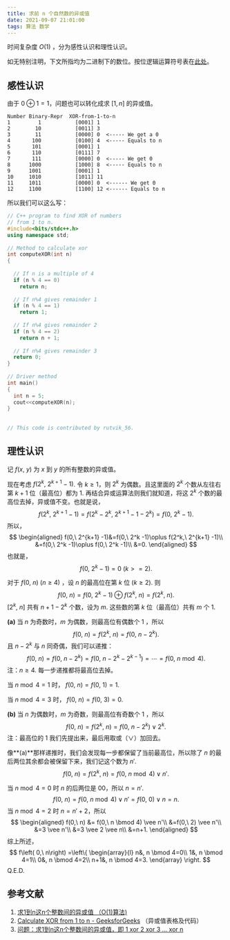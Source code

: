```yaml
---
title: 求前 n 个自然数的异或值
date: 2021-09-07 21:01:00
tags: 算法 数学
---
```


时间复杂度 $O(1)$ ，分为感性认识和理性认识。

如无特别注明，下文所指均为二进制下的数位。按位逻辑运算符号表在[此处](https://imzlp.com/posts/23224/#%E9%80%BB%E8%BE%91%E8%BF%90%E7%AE%97)。

## 感性认识

由于 $0\oplus 1=1$，问题也可以转化成求 $[1, n]$ 的异或值。

```
Number Binary-Repr  XOR-from-1-to-n
1         1           [0001] 1
2        10           [0011] 3
3        11           [0000] 0  <----- We get a 0
4       100           [0100] 4  <----- Equals to n
5       101           [0001] 1
6       110           [0111] 7
7       111           [0000] 0  <----- We get 0
8      1000           [1000] 8  <----- Equals to n
9      1001           [0001] 1
10     1010           [1011] 11
11     1011           [0000] 0  <------ We get 0
12     1100           [1100] 12 <------ Equals to n
```

所以我们可以这么写：

```c++
// C++ program to find XOR of numbers
// from 1 to n.
#include<bits/stdc++.h>
using namespace std;
 
// Method to calculate xor
int computeXOR(int n)
{
   
  // If n is a multiple of 4
  if (n % 4 == 0)
    return n;
 
  // If n%4 gives remainder 1
  if (n % 4 == 1)
    return 1;
 
  // If n%4 gives remainder 2
  if (n % 4 == 2)
    return n + 1;
 
  // If n%4 gives remainder 3
  return 0;
}
 
// Driver method
int main()
{
  int n = 5;
  cout<<computeXOR(n);
}
 
 
// This code is contributed by rutvik_56.

```

## 理性认识

记 $f(x,\ y)$ 为 $x$ 到 $y$ 的所有整数的异或值。

现在考虑 $f(2^k,\ 2^{k+1}-1)$. 令 $k\geq 1$，则 $2^k$ 为偶数。且这里面的 $2^k$ 个数从左往右第 $k+1$ 位（最高位）都为 $1$. 再结合异或运算法则我们就知道，将这 $2^k$ 个数的最高位去掉，异或值不变。也就是说，
$$
f(2^k,\ 2^{k+1} -1) = f(2^k - 2^k,\ 2^{k+1} -1 -2^k) = f(0,\ 2^k -1).
$$
所以，
$$
\begin{aligned}
f(0,\ 2^{k+1} -1)&=f(0,\ 2^k -1)\oplus f(2^k,\ 2^{k+1} -1)\\
&=f(0,\ 2^k -1)\oplus f(0,\ 2^k -1)\\
&=0.
\end{aligned}
$$
也就是，
$$
f(0,\ 2^k - 1) = 0\ (k >= 2).
$$

对于 $f(0,\ n)\ (n\geq 4)$ ，设 $n$ 的最高位在第 $k$ 位 $(k \geq 2)$. 则
$$
f(0,\ n) = f(0,\ 2^k - 1)\oplus f(2^k,\ n) = f(2^k,\ n).
$$
$[2^k,\ n]$ 共有 $n+1-2^k$ 个数，设为 $m$. 这些数的第 $k$ 位（最高位）共有 $m$ 个 $1$.

**(a)** 当 $n$ 为奇数时，$m$ 为偶数，则最高位有偶数个 $1$ ，所以
$$
f(0,\ n) = f(2^k,\ n) = f(0,\ n - 2^k).
$$
且 $n-2^k$ 与 $n$ 同奇偶，我们可以递推：
$$
f(0,\ n) = f(0,\ n - 2^k) = f(0,\ n - 2^k - 2^{k-1}) = \cdots = f(0,\ n \bmod 4).
$$
注：$n\geq4$. 每一步递推都将最高位去掉。

当 $n \bmod 4= 1$ 时， $f(0,\ n) = f(0,\ 1) = 1$.

当 $n \bmod 4 = 3$ 时， $f(0,\ n) = f(0,\ 3) = 0$.

**(b)** 当 $n$ 为偶数时，$m$ 为奇数，则最高位有奇数个 $1$ ，所以
$$
f(0,\ n) = f(2^k,\ n) = f(0,\ n - 2^k) \vee 2^k.
$$
注：最高位的 $1$ 我们先提出来，最后用取或（$\vee$）加回去。

像**(a)**那样递推时，我们会发现每一步都保留了当前最高位，所以除了 $n$ 的最后两位其余都会被保留下来，我们记这个数为 $n'$.
$$
f(0,\ n) = f(2^k,\ n) = f(0,\ n \bmod 4) \vee n'.
$$

当 $n \bmod 4=0$ 时 $n$ 的后两位是 $00$，所以 $n=n'$.
$$
f(0,\ n) = f(0,\ n \bmod 4) \vee n' = f(0,\ 0) \vee n = n.
$$
当 $n \bmod 4 = 2$ 时 $n=n'+2$，所以
$$
\begin{aligned}
f(0,\ n) &= f(0,\ n \bmod 4) \vee n'\\
&=f(0,\ 2) \vee n'\\
&=3 \vee n'\\
&=3 \vee 2 \vee n\\
&=n+1.
\end{aligned}
$$
综上所述，
$$
f\left( 0,\ n\right) =\left\{
\begin{array}{l}
n&, n \bmod 4=0\\
1&, n \bmod 4=1\\
0&, n \bmod 4=2\\
n+1&, n \bmod 4=3.
\end{array}
\right.
$$
Q.E.D.

## 参考文献

1. [求1到n这n个整数间的异或值 （O(1)算法)](https://www.cnblogs.com/flyinghearts/archive/2011/03/22/1992001.html)
2. [Calculate XOR from 1 to n - GeeksforGeeks](https://www.geeksforgeeks.org/calculate-xor-1-n/) （异或值表格及代码）
3. [问题：求1到n这n个整数间的异或值，即 1 xor 2 xor 3 … xor n](https://siukwan.sinaapp.com/?p=883)
